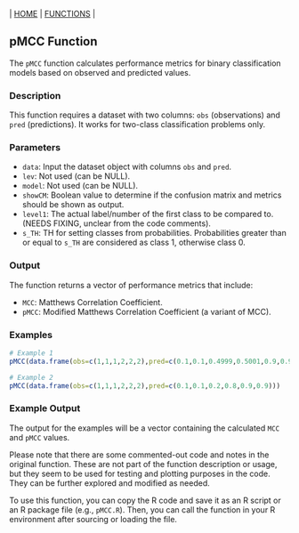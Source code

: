 | [HOME](https://github.com/Rrtk2/RRtest)  |  [FUNCTIONS](https://github.com/Rrtk2/RRtest/blob/master/docs/Functions/FunctionsOverview.md)  | 

## pMCC Function

The `pMCC` function calculates performance metrics for binary classification models based on observed and predicted values.

### Description

This function requires a dataset with two columns: `obs` (observations) and `pred` (predictions). It works for two-class classification problems only.

### Parameters

- `data`: Input the dataset object with columns `obs` and `pred`.
- `lev`: Not used (can be NULL).
- `model`: Not used (can be NULL).
- `showCM`: Boolean value to determine if the confusion matrix and metrics should be shown as output.
- `level1`: The actual label/number of the first class to be compared to. (NEEDS FIXING, unclear from the code comments).
- `s_TH`: TH for setting classes from probabilities. Probabilities greater than or equal to `s_TH` are considered as class 1, otherwise class 0.

### Output

The function returns a vector of performance metrics that include:
- `MCC`: Matthews Correlation Coefficient.
- `pMCC`: Modified Matthews Correlation Coefficient (a variant of MCC).

### Examples

```R
# Example 1
pMCC(data.frame(obs=c(1,1,1,2,2,2),pred=c(0.1,0.1,0.4999,0.5001,0.9,0.9)))

# Example 2
pMCC(data.frame(obs=c(1,1,1,2,2,2),pred=c(0.1,0.1,0.2,0.8,0.9,0.9)))
```

### Example Output

The output for the examples will be a vector containing the calculated `MCC` and `pMCC` values.

Please note that there are some commented-out code and notes in the original function. These are not part of the function description or usage, but they seem to be used for testing and plotting purposes in the code. They can be further explored and modified as needed.

To use this function, you can copy the R code and save it as an R script or an R package file (e.g., `pMCC.R`). Then, you can call the function in your R environment after sourcing or loading the file.